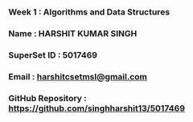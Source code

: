 ### Week 1 : Algorithms and Data Structures

### Name : HARSHIT KUMAR SINGH
### SuperSet ID : 5017469
### Email : harshitcsetmsl@gmail.com
### GitHub Repository : https://github.com/singhharshit13/5017469
